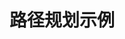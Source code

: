 # 路径规划示例

<script setup>
import MapComponent from '../components/MapboxExample.vue';
</script>

<MapComponent />
